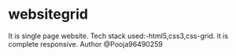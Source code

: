 # websitegrid
It is single page website.
Tech stack used:-html5,css3,css-grid.
it is complete responsive.
Author
@Pooja96490259
